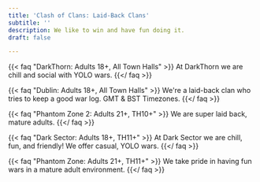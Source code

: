 ```yaml
---
title: 'Clash of Clans: Laid-Back Clans'
subtitle: ''
description: We like to win and have fun doing it.
draft: false

---
```

{{< faq "DarkThorn: Adults 18+, All Town Halls" >}} At DarkThorn we are chill and social with YOLO wars. {{</ faq >}}

{{< faq "Dublin: Adults 18+, All Town Halls" >}} We're a laid-back clan who tries to keep a good war log. GMT & BST Timezones. {{</ faq >}}

{{< faq "Phantom Zone 2: Adults 21+, TH10+" >}} We are super laid back, mature adults. {{</ faq >}}

{{< faq "Dark Sector: Adults 18+, TH11+" >}} At Dark Sector we are chill, fun, and friendly! We offer casual, YOLO wars. {{</ faq >}}

{{< faq "Phantom Zone: Adults 21+, TH11+" >}} We take pride in having fun wars in a mature adult environment.​ {{</ faq >}}